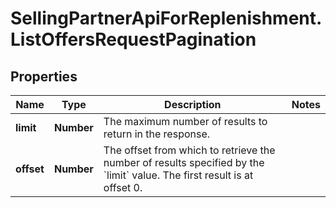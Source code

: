# SellingPartnerApiForReplenishment.ListOffersRequestPagination

## Properties

Name | Type | Description | Notes
------------ | ------------- | ------------- | -------------
**limit** | **Number** | The maximum number of results to return in the response. | 
**offset** | **Number** | The offset from which to retrieve the number of results specified by the &#x60;limit&#x60; value. The first result is at offset 0. | 


